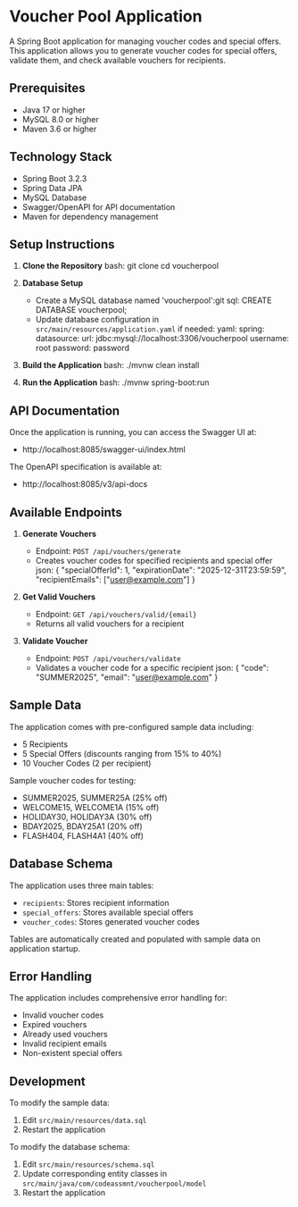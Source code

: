 # Voucher Pool Application

A Spring Boot application for managing voucher codes and special offers. This application allows you to generate voucher codes for special offers, validate them, and check available vouchers for recipients.

## Prerequisites

- Java 17 or higher
- MySQL 8.0 or higher
- Maven 3.6 or higher

## Technology Stack

- Spring Boot 3.2.3
- Spring Data JPA
- MySQL Database
- Swagger/OpenAPI for API documentation
- Maven for dependency management

## Setup Instructions

1. **Clone the Repository**
   bash:
   git clone <repository-url>
   cd voucherpool

2. **Database Setup**
   - Create a MySQL database named 'voucherpool':git
   sql:
   CREATE DATABASE voucherpool;
   - Update database configuration in `src/main/resources/application.yaml` if needed:
   yaml:
   spring:
     datasource:
       url: jdbc:mysql://localhost:3306/voucherpool
       username: root
       password: password
   

3. **Build the Application**
   bash:
   ./mvnw clean install
   

4. **Run the Application**
   bash:
   ./mvnw spring-boot:run
   

## API Documentation

Once the application is running, you can access the Swagger UI at:
- http://localhost:8085/swagger-ui/index.html

The OpenAPI specification is available at:
- http://localhost:8085/v3/api-docs

## Available Endpoints

1. **Generate Vouchers**
   - Endpoint: `POST /api/vouchers/generate`
   - Creates voucher codes for specified recipients and special offer
   json:
   {
     "specialOfferId": 1,
     "expirationDate": "2025-12-31T23:59:59",
     "recipientEmails": ["user@example.com"]
   }
   

2. **Get Valid Vouchers**
   - Endpoint: `GET /api/vouchers/valid/{email}`
   - Returns all valid vouchers for a recipient

3. **Validate Voucher**
   - Endpoint: `POST /api/vouchers/validate`
   - Validates a voucher code for a specific recipient
   json:
   {
     "code": "SUMMER2025",
     "email": "user@example.com"
   }

## Sample Data

The application comes with pre-configured sample data including:
- 5 Recipients
- 5 Special Offers (discounts ranging from 15% to 40%)
- 10 Voucher Codes (2 per recipient)

Sample voucher codes for testing:
- SUMMER2025, SUMMER25A (25% off)
- WELCOME15, WELCOME1A (15% off)
- HOLIDAY30, HOLIDAY3A (30% off)
- BDAY2025, BDAY25A1 (20% off)
- FLASH404, FLASH4A1 (40% off)

## Database Schema

The application uses three main tables:
- `recipients`: Stores recipient information
- `special_offers`: Stores available special offers
- `voucher_codes`: Stores generated voucher codes

Tables are automatically created and populated with sample data on application startup.

## Error Handling

The application includes comprehensive error handling for:
- Invalid voucher codes
- Expired vouchers
- Already used vouchers
- Invalid recipient emails
- Non-existent special offers

## Development

To modify the sample data:
1. Edit `src/main/resources/data.sql`
2. Restart the application

To modify the database schema:
1. Edit `src/main/resources/schema.sql`
2. Update corresponding entity classes in `src/main/java/com/codeassmnt/voucherpool/model`
3. Restart the application
